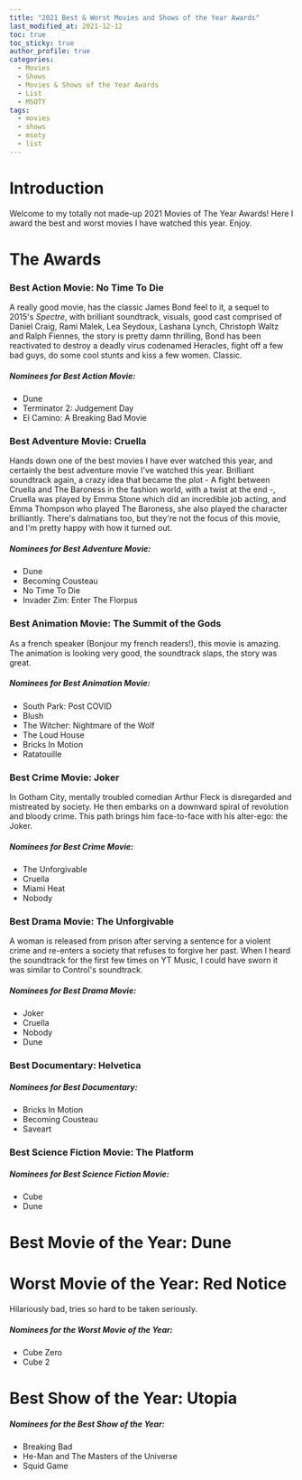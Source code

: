 ```yaml
---
title: "2021 Best & Worst Movies and Shows of the Year Awards"
last_modified_at: 2021-12-12
toc: true
toc_sticky: true
author_profile: true
categories:
  - Movies
  - Shows
  - Movies & Shows of the Year Awards
  - List
  - MSOTY
tags:
  - movies
  - shows
  - msoty
  - list
---
```


# Introduction

Welcome to my totally not made-up 2021 Movies of The Year Awards! Here I award the best and worst movies I have watched this year. Enjoy.

# The Awards

### Best Action Movie: No Time To Die

A really good movie, has the classic James Bond feel to it, a sequel to 2015's *Spectre*, with brilliant soundtrack, visuals, good cast comprised of Daniel Craig, Rami Malek, Lea Seydoux, Lashana Lynch, Christoph Waltz and Ralph Fiennes, the story is pretty damn thrilling, Bond has been reactivated to destroy a deadly virus codenamed Heracles, fight off a few bad guys, do some cool stunts and kiss a few women. Classic.

##### Nominees for Best Action Movie:

- Dune
- Terminator 2: Judgement Day
- El Camino: A Breaking Bad Movie

### Best Adventure Movie: Cruella

Hands down one of the best movies I have ever watched this year, and certainly the best adventure movie I've watched this year. Brilliant soundtrack again, a crazy idea that became the plot - A fight between Cruella and The Baroness in the fashion world, with a twist at the end -, Cruella was played by Emma Stone which did an incredible job acting, and Emma Thompson who played The Baroness, she also played the character brilliantly. There's dalmatians too, but they're not the focus of this movie, and I'm pretty happy with how it turned out.

##### Nominees for Best Adventure Movie:

- Dune
- Becoming Cousteau
- No Time To Die
- Invader Zim: Enter The Florpus

### Best Animation Movie: The Summit of the Gods

As a french speaker (Bonjour my french readers!), this movie is amazing. The animation is looking very good, the soundtrack slaps, the story was great.

##### Nominees for Best Animation Movie:

- South Park: Post COVID
- Blush
- The Witcher: Nightmare of the Wolf
- The Loud House
- Bricks In Motion
- Ratatouille

### Best Crime Movie: Joker

In Gotham City, mentally troubled comedian Arthur Fleck is disregarded and mistreated by society. He then embarks on a downward spiral of revolution and bloody crime. This path brings him face-to-face with his alter-ego: the Joker.

##### Nominees for Best Crime Movie:

- The Unforgivable
- Cruella
- Miami Heat
- Nobody

### Best Drama Movie: The Unforgivable

A woman is released from prison after serving a sentence for a violent crime and re-enters a society that refuses to forgive her past. When I heard the soundtrack for the first few times on YT Music, I could have sworn it was similar to Control's soundtrack.

##### Nominees for Best Drama Movie:

- Joker
- Cruella
- Nobody
- Dune

### Best Documentary: Helvetica

##### Nominees for Best Documentary:

- Bricks In Motion
- Becoming Cousteau
- Saveart

### Best Science Fiction Movie: The Platform

##### Nominees for Best Science Fiction Movie:

- Cube
- Dune

# Best Movie of the Year: Dune

# Worst Movie of the Year: Red Notice

Hilariously bad, tries so hard to be taken seriously.

##### Nominees for the Worst Movie of the Year:

- Cube Zero
- Cube 2

# Best Show of the Year: Utopia

##### Nominees for the Best Show of the Year:

- Breaking Bad
- He-Man and The Masters of the Universe
- Squid Game
